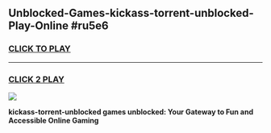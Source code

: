 
## Unblocked-Games-kickass-torrent-unblocked-Play-Online #ru5e6
<h3>
<a href="https://news.freeplayer.one?title=kickass-torrent-unblocked&ref=3">CLICK TO PLAY</a></h3>
<hr>

<h3>
<a href="https://news.freeplayer.one?title=kickass-torrent-unblocked&ref=3">CLICK 2 PLAY</a>
  
</h3>

<a href="https://news.freeplayer.one?title=kickass-torrent-unblocked&ref=3"><img src="https://clearcache.store/games.png"></a>


**kickass-torrent-unblocked games unblocked: Your Gateway to Fun and Accessible Online Gaming**
